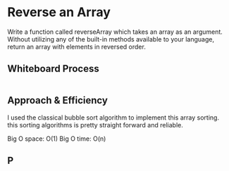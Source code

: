 # Reverse an Array
Write a function called reverseArray which takes an array as an argument.
Without utilizing any of the built-in methods available to your language,
return an array with elements in reversed order.

## Whiteboard Process
![]()

## Approach & Efficiency

I used the classical bubble sort algorithm to implement this array sorting.
this sorting algorithms is pretty straight forward and reliable.

Big O space: O(1)
Big O time: O(n)

## P


